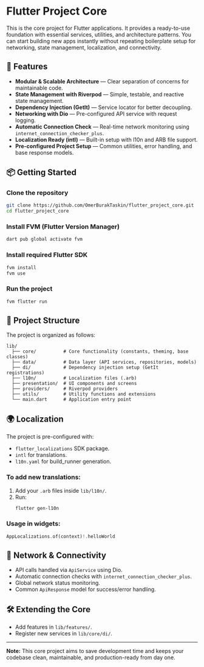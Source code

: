 # Flutter Project Core

This is the core project for Flutter applications. It provides a ready-to-use foundation with essential services, utilities, and architecture patterns. You can start building new apps instantly without repeating boilerplate setup for networking, state management, localization, and connectivity.

## 🚀 Features

- **Modular & Scalable Architecture** — Clear separation of concerns for maintainable code.
- **State Management with Riverpod** — Simple, testable, and reactive state management.
- **Dependency Injection (GetIt)** — Service locator for better decoupling.
- **Networking with Dio** — Pre-configured API service with request logging.
- **Automatic Connection Check** — Real-time network monitoring using `internet_connection_checker_plus`.
- **Localization Ready (intl)** — Built-in setup with l10n and ARB file support.
- **Pre-configured Project Setup** — Common utilities, error handling, and base response models.

## 📦 Getting Started

### Clone the repository
```bash
git clone https://github.com/OmerBurakTaskin/flutter_project_core.git
cd flutter_project_core
```

### Install FVM (Flutter Version Manager)
```bash
dart pub global activate fvm
```

### Install required Flutter SDK
```bash
fvm install
fvm use
```

### Run the project
```bash
fvm flutter run
```

## 📂 Project Structure

The project is organized as follows:

```
lib/
  ├── core/          # Core functionality (constants, theming, base classes)
  ├── data/          # Data layer (API services, repositories, models)
  ├── di/            # Dependency injection setup (GetIt registrations)
  ├── l10n/          # Localization files (.arb)
  ├── presentation/  # UI components and screens
  ├── providers/     # Riverpod providers
  ├── utils/         # Utility functions and extensions
  └── main.dart      # Application entry point
```

## 🌍 Localization

The project is pre-configured with:

- `flutter_localizations` SDK package.
- `intl` for translations.
- `l10n.yaml` for build_runner generation.

### To add new translations:
1. Add your `.arb` files inside `lib/l10n/`.
2. Run:
   ```bash
   flutter gen-l10n
   ```

### Usage in widgets:
```dart
AppLocalizations.of(context)!.helloWorld
```

## 🔌 Network & Connectivity

- API calls handled via `ApiService` using Dio.
- Automatic connection checks with `internet_connection_checker_plus`.
- Global network status monitoring.
- Common `ApiResponse` model for success/error handling.

## 🛠️ Extending the Core

- Add features in `lib/features/`.
- Register new services in `lib/core/di/`.

---

**Note:** This core project aims to save development time and keeps your codebase clean, maintainable, and production-ready from day one.

